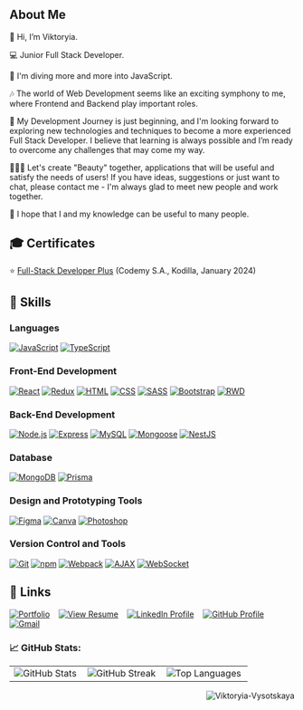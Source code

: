 ## About Me

👋 Hi, I’m Viktoryia. 

💻 Junior Full Stack Developer.

🤿 I'm diving more and more into JavaScript. 

🎶 The world of Web Development seems like an exciting symphony to me, where Frontend and Backend play important roles.

🚀 My Development Journey is just beginning, and I'm looking forward to exploring new technologies and techniques to become a more experienced Full Stack Developer. I believe that learning is always possible and I’m ready to overcome any challenges that may come my way.

👩‍💻🌟  Let's create "Beauty" together, applications that will be useful and satisfy the needs of users! If you have ideas, suggestions or just want to chat, please contact me - I'm always glad to meet new people and work together.

🦉 I hope that I and my knowledge can be useful to many people.



## 🎓 Certificates

⭐ [Full-Stack Developer Plus](https://drive.google.com/drive/folders/1ic2oKJGPAkZodypDuLT5HZmJuKvBxrSN?usp=sharing) (Codemy S.A., Kodilla, January 2024)



## 💼 Skills


### Languages

[![JavaScript](https://img.shields.io/badge/JavaScript-F7DF1E?style=for-the-badge&logo=javascript&logoColor=black)](https://developer.mozilla.org/en-US/docs/Web/JavaScript)
[![TypeScript](https://img.shields.io/badge/TypeScript-3178C6?style=for-the-badge&logo=typescript&logoColor=white)](https://www.typescriptlang.org/docs/handbook/typescript-in-5-minutes.html)

### Front-End Development

[![React](https://img.shields.io/badge/React-61DAFB?style=for-the-badge&logo=react&logoColor=black)](https://legacy.reactjs.org/docs/getting-started.html)
[![Redux](https://img.shields.io/badge/Redux-593D88?style=for-the-badge&logo=redux&logoColor=white)](https://redux.js.org/introduction/getting-started)
[![HTML](https://img.shields.io/badge/HTML5-E34F26?style=for-the-badge&logo=html5&logoColor=white)](https://developer.mozilla.org/en-US/docs/Web/HTML)
[![CSS](https://img.shields.io/badge/CSS3-1572B6?style=for-the-badge&logo=css3&logoColor=white)](https://developer.mozilla.org/en-US/docs/Web/CSS)
[![SASS](https://img.shields.io/badge/SASS-CC6699?style=for-the-badge&logo=sass&logoColor=white)](https://sass-lang.com/documentation)
[![Bootstrap](https://img.shields.io/badge/Bootstrap-563D7C?style=for-the-badge&logo=bootstrap&logoColor=white)](https://getbootstrap.com/docs/5.0/getting-started/introduction)
[![RWD](https://img.shields.io/badge/RWD-4285F4?style=for-the-badge&logo=responsive-design&logoColor=white)](https://developer.mozilla.org/en-US/docs/Learn/CSS/CSS_layout/Responsive_Design)

### Back-End Development

[![Node.js](https://img.shields.io/badge/Node.js-6DA55F?style=for-the-badge&logo=node.js&logoColor=white)](https://nodejs.org/en/learn/getting-started/introduction-to-nodejs)
[![Express](https://img.shields.io/badge/Express-000000?style=for-the-badge&logo=express&logoColor=white)](https://developer.mozilla.org/en-US/docs/Learn/Server-side/Express_Nodejs)
[![MySQL](https://img.shields.io/badge/MySQL-4479A1?style=for-the-badge&logo=mysql&logoColor=white)](https://dev.mysql.com/doc/mysql-getting-started/en)
[![Mongoose](https://img.shields.io/badge/Mongoose-47A248?style=for-the-badge&logo=mongoose&logoColor=white)](https://www.npmjs.com/package/mongoose)
[![NestJS](https://img.shields.io/badge/NestJS-E0234E?style=for-the-badge&logo=nestjs&logoColor=white)](https://docs.nestjs.com)

### Database

[![MongoDB](https://img.shields.io/badge/MongoDB-47A248?style=for-the-badge&logo=mongodb&logoColor=white)](https://www.mongodb.com/docs/manual/introduction)
[![Prisma](https://img.shields.io/badge/Prisma-2D3748?style=for-the-badge&logo=prisma&logoColor=white)](https://www.prisma.io/docs/orm/overview/introduction/what-is-prisma)

### Design and Prototyping Tools

[![Figma](https://img.shields.io/badge/Figma-F24E1E?style=for-the-badge&logo=figma&logoColor=white)](https://www.figma.com/resources/learn-design/)
[![Canva](https://img.shields.io/badge/Canva-00C4CC?style=for-the-badge&logo=canva&logoColor=white)](https://www.canva.com/designschool/tutorials/getting-started/)
[![Photoshop](https://img.shields.io/badge/Photoshop-31A8FF?style=for-the-badge&logo=adobe-photoshop&logoColor=white)](https://www.adobe.com/products/photoshop/tutorials.html)

### Version Control and Tools

[![Git](https://img.shields.io/badge/Git-F05032?style=for-the-badge&logo=git&logoColor=white)](https://developer.mozilla.org/en-US/docs/Glossary/Git)
[![npm](https://img.shields.io/badge/npm-CB3837?style=for-the-badge&logo=npm&logoColor=white)](https://docs.npmjs.com/about-npm)
[![Webpack](https://img.shields.io/badge/Webpack-8DD6F9?style=for-the-badge&logo=webpack&logoColor=white)](https://webpack.js.org/concepts)
[![AJAX](https://img.shields.io/badge/AJAX-2D2D2D?style=for-the-badge&logo=ajax&logoColor=white)](https://developer.mozilla.org/en-US/docs/Glossary/Ajax)
[![WebSocket](https://img.shields.io/badge/WebSocket-4F4F4F?style=for-the-badge&logo=websocket&logoColor=white)](https://developer.mozilla.org/en-US/docs/Web/API/WebSockets_API)


## 🔗 Links

[![Portfolio](https://img.shields.io/badge/Portfolio-5340ff?style=for-the-badge&logo=Google-chrome&logoColor=white)](https://portfolio-tau-gilt-44.vercel.app) &nbsp;&nbsp;
[![View Resume](https://img.shields.io/badge/View_Resume-4285F4?style=for-the-badge&logo=read-the-docs&logoColor=white)](https://drive.google.com/drive/folders/1bo5sikMA4k-k229274mQH6LF6CFL--MC?usp=drive_link) &nbsp;&nbsp;
[![LinkedIn Profile](https://img.shields.io/badge/LinkedIn_Profile-0077B5?style=for-the-badge&logo=LinkedIn&logoColor=white)](https://www.linkedin.com/in/viktoryia-vysotskaya) &nbsp;&nbsp;
[![GitHub Profile](https://img.shields.io/badge/GitHub_Profile-000000?style=for-the-badge&logo=GitHub&logoColor=white)](https://github.com/Viktoryia-Vysotskaya?tab=repositories) &nbsp;&nbsp;
[![Gmail](https://img.shields.io/badge/Gmail-D14836?style=for-the-badge&logo=Gmail&logoColor=white)](mailto:radevich.vika2014@gmail.com) &nbsp;&nbsp;



### 📈 GitHub Stats:

<table>
  <tr>
    <td>
      <img align="left" src="https://github-readme-stats.vercel.app/api?username=Viktoryia-Vysotskaya&theme=blue-green&hide_border=false&include_all_commits=true&count_private=false" 
        alt="GitHub Stats" />
    </td>
    <td>
      <img align="left" src="https://github-readme-streak-stats.herokuapp.com/?user=Viktoryia-Vysotskaya&theme=blue-green&hide_border=false" alt="GitHub Streak" />
    </td>
    <td>
      <img align="left" src="https://github-readme-stats.vercel.app/api/top-langs/?username=Viktoryia-Vysotskaya&theme=blue-green&hide_border=false&include_all_commits=true&count_private=false&layout=compact" alt="Top Languages" />
    </td>
  </tr>
</table>

<p align="right">
  <img src="https://komarev.com/ghpvc/?username=Viktoryia-Vysotskaya&label=Profile%20views&color=0e75b6&style=flat" alt="Viktoryia-Vysotskaya" />
</p>
